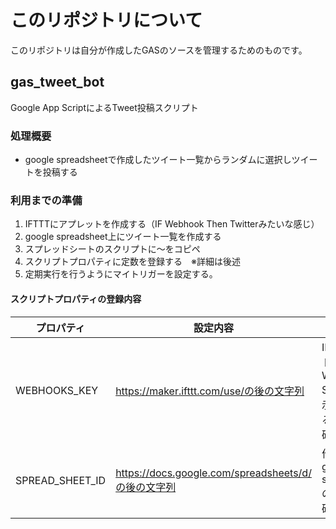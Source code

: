# このリポジトリについて

このリポジトリは自分が作成したGASのソースを管理するためのものです。

## gas_tweet_bot

Google App ScriptによるTweet投稿スクリプト

### 処理概要
- google spreadsheetで作成したツイート一覧からランダムに選択しツイートを投稿する

### 利用までの準備
1. IFTTTにアプレットを作成する（IF Webhook Then Twitterみたいな感じ）
2. google spreadsheet上にツイート一覧を作成する
3. スプレッドシートのスクリプトに～をコピペ
4. スクリプトプロパティに定数を登録する　※詳細は後述
5. 定期実行を行うようにマイトリガーを設定する。

#### スクリプトプロパティの登録内容

|プロパティ  |設定内容  |備考  |
|---------|---------|---------|
|WEBHOOKS_KEY|https://maker.ifttt.com/use/の後の文字列|IFTTTのサイトからWebhooks Settingsに表示されているURLから確認可能|
|SPREAD_SHEET_ID|https://docs.google.com/spreadsheets/d/の後の文字列|作成したgoogle spreadsheetのURLから確認可能|



